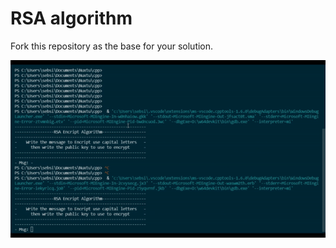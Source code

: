 # RSA algorithm

Fork this repository as the base for your solution.

![slt-text](https://github.com/SebasSA1/nuxtu-LLP/blob/main/RSA.gif)
